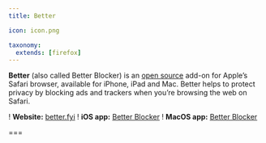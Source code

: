 ```yaml
---
title: Better

icon: icon.png

taxonomy:
  extends: [firefox]
---
```


**Better** (also called Better Blocker) is an [open source][1] add-on for Apple’s Safari browser, available for iPhone, iPad and Mac. Better helps to protect privacy by blocking ads and trackers when you’re browsing the web on Safari.

! **Website:** [better.fyi][2]
! **iOS app:** [Better Blocker][3]
! **MacOS app:** [Better Blocker][4]

===

[1]: https://web.archive.org/web/20180904102804/https://switching.social/what-is-open-source-software/
[2]: https://better.fyi
[3]: https://apps.apple.com/app/better-by-ind-ie/id1080964978
[4]: https://apps.apple.com/app/better/id1121192229
